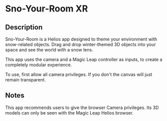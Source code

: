 # Sno-Your-Room XR

## Description
Sno-Your-Room is a Helios app designed to theme your environment with snow-related objects. Drag and drop winter-themed 3D objects into your space and see the world with a snow lens.

This app uses the camera and a Magic Leap controller as inputs, to create a completely modular experience.

To use, first allow all camera privileges. If you don't the canvas will just remain transparent.
## Notes
This app recommends users to give the browser Camera privileges. Its 3D models can only be seen with the
Magic Leap Helios browser.
